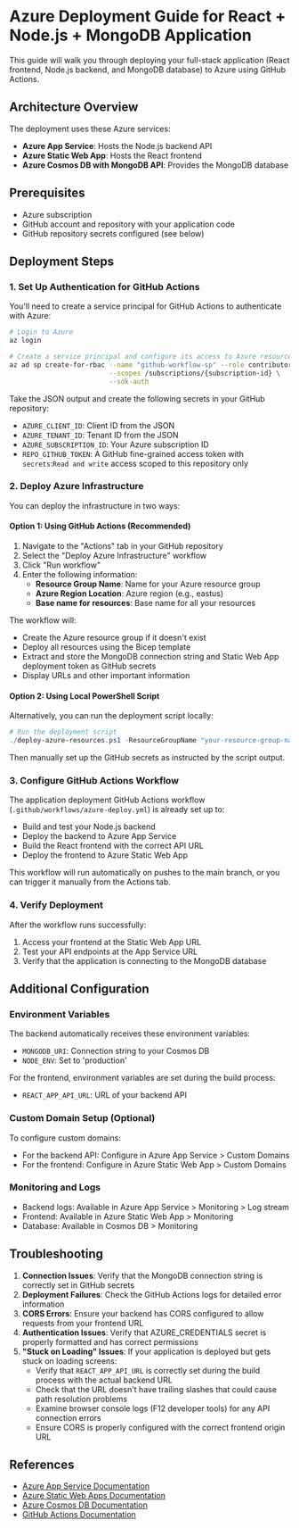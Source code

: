 # Azure Deployment Guide for React + Node.js + MongoDB Application

This guide will walk you through deploying your full-stack application (React frontend, Node.js backend, and MongoDB database) to Azure using GitHub Actions.

## Architecture Overview

The deployment uses these Azure services:

- **Azure App Service**: Hosts the Node.js backend API
- **Azure Static Web App**: Hosts the React frontend
- **Azure Cosmos DB with MongoDB API**: Provides the MongoDB database

## Prerequisites

- Azure subscription
- GitHub account and repository with your application code
- GitHub repository secrets configured (see below)

## Deployment Steps

### 1. Set Up Authentication for GitHub Actions

You'll need to create a service principal for GitHub Actions to authenticate with Azure:

```bash
# Login to Azure
az login

# Create a service principal and configure its access to Azure resources
az ad sp create-for-rbac --name "github-workflow-sp" --role contributor \
                         --scopes /subscriptions/{subscription-id} \
                         --sdk-auth
```

Take the JSON output and create the following secrets in your GitHub repository:

- `AZURE_CLIENT_ID`: Client ID from the JSON
- `AZURE_TENANT_ID`: Tenant ID from the JSON
- `AZURE_SUBSCRIPTION_ID`: Your Azure subscription ID
- `REPO_GITHUB_TOKEN`: A GitHub fine-grained access token with `secrets`:`Read and write` access scoped to this repository only

### 2. Deploy Azure Infrastructure

You can deploy the infrastructure in two ways:

#### Option 1: Using GitHub Actions (Recommended)

1. Navigate to the "Actions" tab in your GitHub repository
2. Select the "Deploy Azure Infrastructure" workflow
3. Click "Run workflow"
4. Enter the following information:
   - **Resource Group Name**: Name for your Azure resource group
   - **Azure Region Location**: Azure region (e.g., eastus)
   - **Base name for resources**: Base name for all your resources

The workflow will:

- Create the Azure resource group if it doesn't exist
- Deploy all resources using the Bicep template
- Extract and store the MongoDB connection string and Static Web App deployment token as GitHub secrets
- Display URLs and other important information

#### Option 2: Using Local PowerShell Script

Alternatively, you can run the deployment script locally:

```powershell
# Run the deployment script
./deploy-azure-resources.ps1 -ResourceGroupName "your-resource-group-name"
```

Then manually set up the GitHub secrets as instructed by the script output.

### 3. Configure GitHub Actions Workflow

The application deployment GitHub Actions workflow (`.github/workflows/azure-deploy.yml`) is already set up to:

- Build and test your Node.js backend
- Deploy the backend to Azure App Service
- Build the React frontend with the correct API URL
- Deploy the frontend to Azure Static Web App

This workflow will run automatically on pushes to the main branch, or you can trigger it manually from the Actions tab.

### 4. Verify Deployment

After the workflow runs successfully:

1. Access your frontend at the Static Web App URL
2. Test your API endpoints at the App Service URL
3. Verify that the application is connecting to the MongoDB database

## Additional Configuration

### Environment Variables

The backend automatically receives these environment variables:

- `MONGODB_URI`: Connection string to your Cosmos DB
- `NODE_ENV`: Set to 'production'

For the frontend, environment variables are set during the build process:

- `REACT_APP_API_URL`: URL of your backend API

### Custom Domain Setup (Optional)

To configure custom domains:

- For the backend API: Configure in Azure App Service > Custom Domains
- For the frontend: Configure in Azure Static Web App > Custom Domains

### Monitoring and Logs

- Backend logs: Available in Azure App Service > Monitoring > Log stream
- Frontend: Available in Azure Static Web App > Monitoring
- Database: Available in Cosmos DB > Monitoring

## Troubleshooting

1. **Connection Issues**: Verify that the MongoDB connection string is correctly set in GitHub secrets
2. **Deployment Failures**: Check the GitHub Actions logs for detailed error information
3. **CORS Errors**: Ensure your backend has CORS configured to allow requests from your frontend URL
4. **Authentication Issues**: Verify that AZURE_CREDENTIALS secret is properly formatted and has correct permissions
5. **"Stuck on Loading" Issues**: If your application is deployed but gets stuck on loading screens:
   - Verify that `REACT_APP_API_URL` is correctly set during the build process with the actual backend URL
   - Check that the URL doesn't have trailing slashes that could cause path resolution problems
   - Examine browser console logs (F12 developer tools) for any API connection errors
   - Ensure CORS is properly configured with the correct frontend origin URL

## References

- [Azure App Service Documentation](https://docs.microsoft.com/en-us/azure/app-service/)
- [Azure Static Web Apps Documentation](https://docs.microsoft.com/en-us/azure/static-web-apps/)
- [Azure Cosmos DB Documentation](https://docs.microsoft.com/en-us/azure/cosmos-db/)
- [GitHub Actions Documentation](https://docs.github.com/en/actions)
